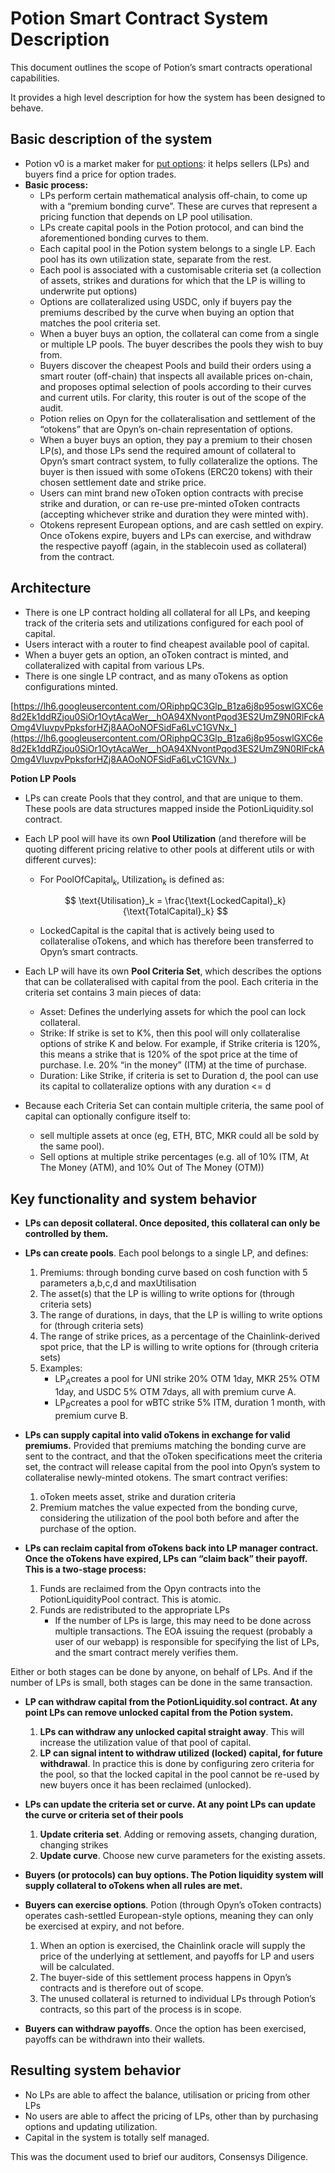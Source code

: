 # Potion Smart Contract System Description

This document outlines the scope of Potion’s smart contracts operational capabilities.

It provides a high level description for how the system has been designed to behave.

## Basic description of the system

- Potion v0 is a market maker for [put options](https://www.investopedia.com/terms/p/putoption.asp): it helps sellers (LPs) and buyers find a price for option trades.
- **Basic process:**
    - LPs perform certain mathematical analysis off-chain, to come up with a “premium bonding curve”. These are curves that represent a pricing function that depends on LP pool utilisation.
    - LPs create capital pools in the Potion protocol, and can bind the aforementioned bonding curves to them.
    - Each capital pool in the Potion system belongs to a single LP. Each pool has its own utilization state, separate from the rest.
    - Each pool is associated with a customisable criteria set (a collection of assets, strikes and durations for which that the LP is willing to underwrite put options)
    - Options are collateralized using USDC, only if buyers pay the premiums described by the curve when buying an option that matches the pool criteria set.
    - When a buyer buys an option, the collateral can come from a single or multiple LP pools. The buyer describes the pools they wish to buy from.
    - Buyers discover the cheapest Pools and build their orders using a smart router (off-chain) that inspects all available prices on-chain, and proposes optimal selection of pools according to their curves and current utils. For clarity, this router is out of the scope of the audit.
    - Potion relies on Opyn for the collateralisation and settlement of the “otokens” that are Opyn’s on-chain representation of options.
    - When a buyer buys an option, they pay a premium to their chosen LP(s), and those LPs send the required amount of collateral to Opyn’s smart contract system, to fully collateralize the options. The buyer is then issued with some oTokens (ERC20 tokens) with their chosen settlement date and strike price.
    - Users can mint brand new oToken option contracts with precise strike and duration, or can re-use pre-minted oToken contracts (accepting whichever strike and duration they were minted with).
    - Otokens represent European options, and are cash settled on expiry. Once oTokens expire, buyers and LPs can exercise, and withdraw the respective payoff (again, in the stablecoin used as collateral) from the contract.

## Architecture

- There is one LP contract holding all collateral for all LPs, and keeping track of the criteria sets and utilizations configured for each pool of capital.
- Users interact with a router to find cheapest available pool of capital.
- When a buyer gets an option, an oToken contract is minted, and collateralized with capital from various LPs.
- There is one single LP contract, and as many oTokens as option configurations minted.

[https://lh6.googleusercontent.com/ORiphpQC3Glp_B1za6j8p95oswlGXC6e8d2Ek1ddRZjou0SiOr1OytAcaWer__hOA94XNvontPqod3ES2UmZ9N0RlFckAOmg4VIuvpvPpksforHZj8AAOoNOFSidFa6LvC1GVNx_](https://lh6.googleusercontent.com/ORiphpQC3Glp_B1za6j8p95oswlGXC6e8d2Ek1ddRZjou0SiOr1OytAcaWer__hOA94XNvontPqod3ES2UmZ9N0RlFckAOmg4VIuvpvPpksforHZj8AAOoNOFSidFa6LvC1GVNx_)

**Potion LP Pools**

- LPs can create Pools that they control, and that are unique to them. These pools are data structures mapped inside the PotionLiquidity.sol contract.
- Each LP pool will have its own **Pool Utilization** (and therefore will be quoting different pricing relative to other pools at different utils or with different curves):
    - For $\text{PoolOfCapital}_k$, $\text{Utilization}_k$ is defined as:
    
    $$
    \text{Utilisation}_k = \frac{\text{LockedCapital}_k}{\text{TotalCapital}_k}
    $$
    
    - LockedCapital is the capital that is actively being used to collateralise oTokens, and which has therefore been transferred to Opyn’s smart contracts.
- Each LP will have its own **Pool Criteria Set**, which describes the options that can be collateralised with capital from the pool. Each criteria in the criteria set contains 3 main pieces of data:
    - Asset: Defines the underlying assets for which the pool can lock collateral.
    - Strike: If strike is set to K%, then this pool will only collateralise options of strike K and below. For example, if Strike criteria is 120%, this means a strike that is 120% of the spot price at the time of purchase. I.e. 20% “in the money” (ITM) at the time of purchase.
    - Duration: Like Strike, if criteria is set to Duration d, the pool can use its capital to collateralize options with any duration <= d
- Because each Criteria Set can contain multiple criteria, the same pool of capital can optionally configure itself to:
    - sell multiple assets at once (eg, ETH, BTC, MKR could all be sold by the same pool).
    - Sell options at multiple strike percentages (e.g. all of 10% ITM, At The Money (ATM), and 10% Out of The Money (OTM))

## Key functionality and system behavior

- **LPs can deposit collateral. Once deposited, this collateral can only be controlled by them.**
- **LPs can create pools**. Each pool belongs to a single LP, and defines:
    1. Premiums: through bonding curve based on cosh function with 5 parameters a,b,c,d and maxUtilisation
    2. The asset(s) that the LP is willing to write options for (through criteria sets)
    3. The range of durations, in days, that the LP is willing to write options for (through criteria sets)
    4. The range of strike prices, as a percentage of the Chainlink-derived spot price, that the LP is willing to write options for (through criteria sets)
    5. Examples:
        - $\text{LP}_A$creates a pool for UNI strike 20% OTM 1day, MKR 25% OTM 1day, and USDC 5% OTM 7days, all with premium curve A.
        - $\text{LP}_B$creates a pool for wBTC strike 5% ITM, duration 1 month, with premium curve B.
        
- **LPs can supply capital into valid oTokens in exchange for valid premiums.** Provided that premiums matching the bonding curve are sent to the contract, and that the oToken specifications meet the criteria set, the contract will release capital from the pool into Opyn’s system to collateralise newly-minted otokens. The smart contract verifies:
    1. oToken meets asset, strike and duration criteria
    2. Premium matches the value expected from the bonding curve, considering the utilization of the pool both before and after the purchase of the option.
    
- **LPs can reclaim capital from oTokens back into LP manager contract. Once the oTokens have expired, LPs can “claim back” their payoff. This is a two-stage process:**
    1. Funds are reclaimed from the Opyn contracts into the PotionLiquidityPool contract. This is atomic.
    2. Funds are redistributed to the appropriate LPs
        - If the number of LPs is large, this may need to be done across multiple transactions. The EOA issuing the request (probably a user of our webapp) is responsible for specifying the list of LPs, and the smart contract merely verifies them.

Either or both stages can be done by anyone, on behalf of LPs. And if the number of LPs is small, both stages can be done in the same transaction.

- **LP can withdraw capital from the PotionLiquidity.sol contract. At any point LPs can remove unlocked capital from the Potion system.**
    1. **LPs can withdraw any unlocked capital straight away**. This will increase the utilization value of that pool of capital.
    2. **LP can signal intent to withdraw utilized (locked) capital, for future withdrawal**. In practice this is done by configuring zero criteria for the pool, so that the locked capital in the pool cannot be re-used by new buyers once it has been reclaimed (unlocked).
    
- **LPs can update the criteria set or curve. At any point LPs can update the curve or criteria set of their pools**
    1. **Update criteria set**. Adding or removing assets, changing duration, changing strikes
    2. **Update curve**. Choose new curve parameters for the existing assets.
    
- **Buyers (or protocols) can buy options. The Potion liquidity system will supply collateral to oTokens when all rules are met.**

- **Buyers can exercise options**. Potion (through Opyn’s oToken contracts) operates cash-settled European-style options, meaning they can only be exercised at expiry, and not before.
    1. When an option is exercised, the Chainlink oracle will supply the price of the underlying at settlement, and payoffs for LP and users will be calculated.
    2. The buyer-side of this settlement process happens in Opyn’s contracts and is therefore out of scope.
    3. The unused collateral is returned to individual LPs through Potion’s contracts, so this part of the process is in scope.
    
- **Buyers can withdraw payoffs**. Once the option has been exercised, payoffs can be withdrawn into their wallets.

## **Resulting system behavior**

- No LPs are able to affect the balance, utilisation or pricing from other LPs
- No users are able to affect the pricing of LPs, other than by purchasing options and updating utilization.
- Capital in the system is totally self managed.

This was the document used to brief our auditors, Consensys Diligence.